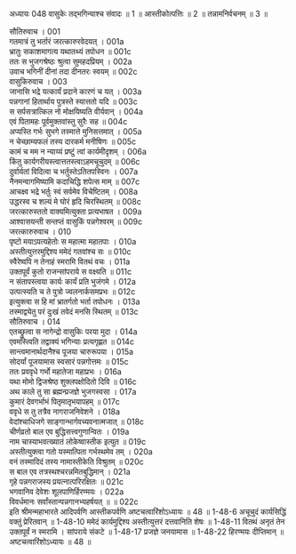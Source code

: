अध्यायः 048
वासुकेः तद्भगिन्याश्च संवादः ॥ 1 ॥ आस्तीकोत्पत्तिः ॥ 2 ॥ तन्नामनिर्वचनम् ॥ 3 ॥ 

सौतिरुवाच । 	001  
गतमात्रं तु भर्तारं जरत्कारुरवेदयत् ।	001a  
भ्रातुः सकाशमागत्य यथातथ्यं तपोधन ॥	001c  
ततः स भुजगश्रेष्ठः श्रुत्वा सुमहदप्रियम् ।	002a  
उवाच भगिनीं दीनां तदा दीनतरः स्वयम् ॥	002c  
वासुकिरुवाच । 	003  
जानासि भद्रे यत्कार्यं प्रदाने कारणं च यत् ।	003a  
पन्नगानां हितार्थाय पुत्रस्ते स्यात्ततो यदि ॥	003c  
स सर्पसत्रात्किल नो मोक्षयिष्यति वीर्यवान् ।	004a  
एवं पितामहः पूर्वमुक्तवांस्तु सुरैः सह ॥	004c  
अप्यस्ति गर्भः सुभगे तस्मात्ते मुनिसत्तमात् ।	005a  
न चेच्छाम्यफलं तस्य दारकर्म मनीषिणः ॥	005c  
कामं च मम न न्याय्यं प्रष्टुं त्वां कार्यमीदृशम् ।	006a  
किंतु कार्यगरीयस्त्वात्ततस्त्वाऽहमचूचुदम् ॥	006c  
दुर्वार्यतां विदित्वा च भर्तुस्तेऽतितपस्विनः ।	007a  
नैनमन्वागमिष्यामि कदाचिद्धि शपेत्स माम् ॥	007c  
आचक्ष्व भद्रे भर्तुः स्वं सर्वमेव विचेष्टितम् ।	008a  
उद्धरस्व च शल्यं मे घोरं हृदि चिरस्थितम् ॥	008c  
जरत्कारुस्ततो वाक्यमित्युक्ता प्रत्यभाषत ।	009a  
आश्वासयन्ती सन्तप्तं वासुकिं पन्नगेश्वरम् ॥	009c  
जरत्कारुरुवाच । 	010  
पृष्टो मयाऽपत्यहेतोः स महात्मा महातपाः ।	010a  
अस्तीत्युत्तरमुद्दिश्य ममेदं गतवांश्च सः ॥	010c  
स्वैरेष्वपि न तेनाहं स्मरामि वितथं वचः ।	011a  
उक्तपूर्वं कुतो राजन्सांपराये स वक्ष्यति ॥	011c  
न संतापस्त्वया कार्यः कार्यं प्रति भुजंगमे ।	012a  
उत्पत्स्यति च ते पुत्रो ज्वलनार्कसमप्रभः ॥	012c  
इत्युक्त्वा स हि मां भ्रातर्गतो भर्ता तपोधनः ।	013a  
तस्माद्व्येतु परं दुःखं तवेदं मनसि स्थितम् ॥	013c  
सौतिरुवाच । 	014  
एतच्छ्रुत्वा स नागेन्द्रो वासुकिः परया मुदा ।	014a  
एवमस्त्विति तद्वाक्यं भगिन्याः प्रत्यगृह्णत ॥	014c  
सान्त्वमानार्थदानैश्च पूजया चारुरूपया ।	015a  
सोदर्यां पूजयामास स्वसारं पन्नगोत्तमः ॥	015c  
ततः प्रववृधे गर्भो महातेजा महाप्रभः ।	016a  
यथा मोमो द्विजश्रेष्ठ शुक्लपक्षोदितो दिवि ॥	016c  
अथ काले तु सा ब्रह्मन्प्रजज्ञे भुजगस्वसा ।	017a  
कुमारं देवगर्भाभं पितृमातृभयापहम् ॥	017c  
ववृधे स तु तत्रैव नागराजनिवेशने ।	018a  
वेदांश्चाधिजगे साङ्गान्भार्गवच्यवनात्मजात् ॥	018c  
चीर्णव्रतो बाल एव बुद्धिसत्त्वगुणान्वितः ।	019a  
नाम चास्याभवत्ख्यातं लोकेष्वास्तीक इत्युत ॥	019c  
अस्तीत्युक्त्वा गतो यस्मात्पिता गर्भस्थमेव तम् ।	020a  
वनं तस्मादिदं तस्य नामास्तीकेति विश्रुतम् ॥	020c  
स बाल एव तत्रस्थश्चरन्नमितबुद्धिमान् ।	021a  
गृहे पन्नगराजस्य प्रयत्नात्परिरक्षितः ॥	021c  
भगवानिव देवेशः शूलपाणिर्हिरण्मयः ।	022a  
विवर्धमानः सर्वांस्तान्पन्नगानभ्यहर्षयत् ॥ ॥	022c  
इति श्रीमन्महाभारते आदिपर्वणि आस्तीकपर्वणि अष्टचत्वारिंशोऽध्यायः ॥ 48 ॥ 
1-48-6 अचूचुदं कार्यसिद्धिं वक्तुं प्रेरितवान् ॥ 1-48-10 ममेदं कार्यमुद्दिश्य अस्तीत्युत्तरं दत्तवानिति शेषः ॥ 1-48-11 वितथं अनृतं तेन उक्तपूर्वं न स्मरामि । सांपराये संकटे ॥ 1-48-17 प्रजज्ञे जनयामास ॥ 1-48-22 हिरण्मयः दीप्तिमान् ॥ अष्टचत्वारिंशोऽध्यायः ॥ 48 ॥ 
